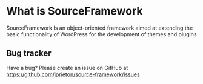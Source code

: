 What is SourceFramework
===========

SourceFramework Is an object-oriented framework aimed at extending the basic functionality of WordPress for the development of themes and plugins 

Bug tracker
-----------

Have a bug? Please create an issue on GitHub at https://github.com/jprieton/source-framework/issues